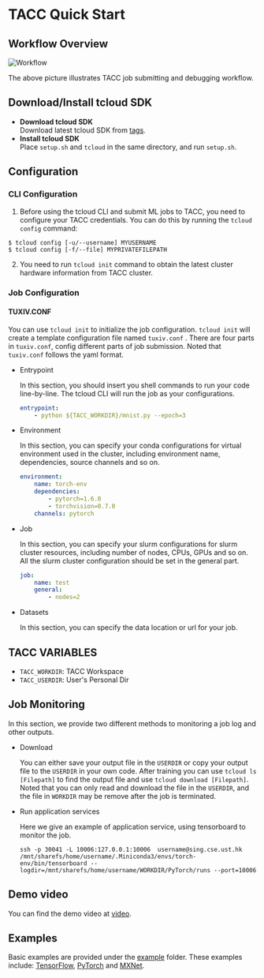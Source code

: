 # TACC Quick Start
## Workflow Overview

![Workflow](./static/workflow.png)

The above picture illustrates TACC job submitting and debugging workflow.

## Download/Install tcloud SDK
- __Download tcloud SDK__ \
Download latest tcloud SDK from [tags](https://github.com/turingaicloud/quickstart/tags).
- __Install tcloud SDK__ \
Place `setup.sh` and `tcloud` in the same directory, and run `setup.sh`.

## Configuration
### CLI Configuration
1. Before using the tcloud CLI and submit ML jobs to TACC, you need to configure your TACC credentials. You can do this by running the `tcloud config` command:
```
$ tcloud config [-u/--username] MYUSERNAME
$ tcloud config [-f/--file] MYPRIVATEFILEPATH
```
2. You need to run `tcloud init` command to obtain the latest cluster hardware information from TACC cluster.

### Job Configuration
#### TUXIV.CONF

You can use `tcloud init` to initialize the job configuration. `tcloud init` will create a template configuration file named `tuxiv.conf` . There are four parts in `tuxiv.conf`, config different parts of job submission. Noted that `tuxiv.conf` follows the yaml format.

+ Entrypoint

  In this section, you should insert you shell commands to run your code line-by-line. The tcloud CLI will run the job as your configurations.

  ~~~yaml
  entrypoint:
      - python ${TACC_WORKDIR}/mnist.py --epoch=3
  ~~~

+ Environment

  In this section, you can specify your conda configurations for virtual environment used in the cluster, including environment name, dependencies, source channels and so on.

  ~~~yaml
  environment:
      name: torch-env
      dependencies:
          - pytorch=1.6.0
          - torchvision=0.7.0
      channels: pytorch
  ~~~

+ Job

  In this section, you can specify your slurm configurations for slurm cluster resources, including number of nodes, CPUs, GPUs and so on. All the slurm cluster configuration should be set in the general part.

  ~~~yaml
  job:
      name: test
      general:
          - nodes=2
  ~~~

+ Datasets

  In this section, you can specify the data location or url for your job.

## TACC VARIABLES

+ `TACC_WORKDIR`: TACC Workspace
+ `TACC_USERDIR`: User's Personal Dir

## Job Monitoring
In this section, we provide two different methods to monitoring a job log and other outputs.
+ Download

  You can either save your output file in the `USERDIR` or copy your output file to the `USERDIR` in your own code. After training you can use `tcloud ls [Filepath]` to find the output file and use `tcloud download [Filepath]`. Noted that you can only read and download the file in the `USERDIR`, and the file in `WORKDIR` may be remove after the job is terminated.
  
+ Run application services

  Here we give an example of application service, using tensorboard to monitor the job. 
  ~~~shell
  ssh -p 30041 -L 10006:127.0.0.1:10006  username@sing.cse.ust.hk /mnt/sharefs/home/username/.Miniconda3/envs/torch-env/bin/tensorboard --logdir=/mnt/sharefs/home/username/WORKDIR/PyTorch/runs --port=10006
  ~~~
## Demo video
You can find the demo video at [video](https://drive.google.com/file/d/1eEZzgH3MipdXy3eIfgasUaMdlMquCqf8/view?usp=sharing).

## Examples
Basic examples are provided under the [example](example) folder. These examples include: [TensorFlow](example/TensorFlow), [PyTorch](example/PyTorch) and [MXNet](example/MXNet).

